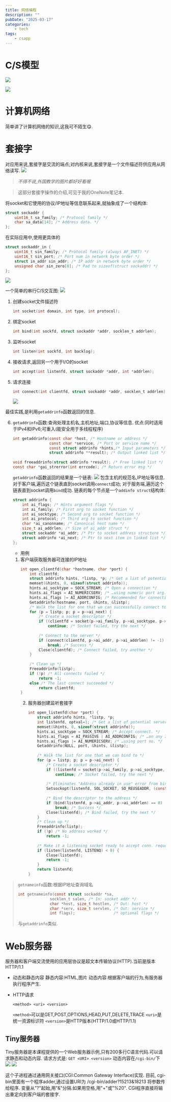 ```yaml
---
title: 网络编程
description: ""
pubDate: "2025-03-17"
categories:
    - tech
tags:
    - csapp
---
```


# C/S模型
![](attachments/Pasted%20image%2020250210161823.png)

![](attachments/Pasted%20image%2020250210162123.png)

# 计算机网络
简单讲了计算机网络的知识,这我可不陌生😋.

# 套接字
对应用来说,套接字是交流的端点;对内核来说,套接字是一个文件描述符供应用从网络读写.
![](attachments/Pasted%20image%2020250210190312.png)
> *不得不说,外国教学的图片都好好看喔*

> 这部分套接字操作的介绍,可见于我的OneNote笔记本.

将socket和它使用的协议/IP地址等信息联系起来,就抽象成了一个结构体:
```c
struct sockaddr { 
	uint16_t sa_family; /* Protocol family */ 
	char sa_data[14]; /* Address data. */ 
};
```
在实际应用中,使用更具体的
```c
struct sockaddr_in { 
	uint16_t sin_family; /* Protocol family (always AF_INET) */ 
	uint16_t sin_port; /* Port num in network byte order */ 
	struct in_addr sin_addr; /* IP addr in network byte order */ 
	unsigned char sin_zero[8]; /* Pad to sizeof(struct sockaddr) */ 
};
```
![](attachments/Pasted%20image%2020250210191248.png)


一个简单的串行C/S交互图:
![](attachments/Pasted%20image%2020250210210410.png)

1. 创建socket文件描述符
	```c
	int socket(int domain, int type, int protocol);
	```
2. 绑定socket
	```c
	int bind(int sockfd, struct sockaddr *addr, socklen_t addrlen);
	```
3. 监听socket
	```c
	int listen(int sockfd, int backlog);
	```
4. 接收请求,返回另一个用于I/O的socket
	```c
	int accept(int listenfd, struct sockaddr *addr, int *addrlen);
	```
5. 请求连接
	```c
	int connect(int clientfd, struct sockaddr *addr, socklen_t addrlen);
	```
	![](attachments/Pasted%20image%2020250210234746.png)

最佳实践,是利用`getaddrinfo`函数返回的信息.

6. `getaddrinfo`函数:查询处理主机名,主机地址,端口,协议等信息.
	优点:同时适用于IPv4和IPv6;可重入(能安全用于多线程程序)
	```c
	int getaddrinfo(const char *host, /* Hostname or address */ 
					const char *service, /* Port or service name */ 
					const struct addrinfo *hints,/* Input parameters */ 
					struct addrinfo **result); /* Output linked list */ 
					
	void freeaddrinfo(struct addrinfo *result); /* Free linked list */ 
	const char *gai_strerror(int errcode); /* Return error msg */
	```
	`getaddrinfo`函数返回的结果是一个链表:
	![](attachments/Pasted%20image%2020250210213057.png)
	包含主机的规范名,IP地址等信息.
	对于客户端,遍历这个链表直到socket调用`connect`成功;
	对于服务端,遍历这个链表直到socket调用`bind`成功.
	链表的每个节点是一个`addinfo struct`结构体:
	```c
	struct addrinfo { 
		int ai_flags; /* Hints argument flags */ 
		int ai_family; /* First arg to socket function */ 
		int ai_socktype; /* Second arg to socket function */ 
		int ai_protocol; /* Third arg to socket function */ 
		char *ai_canonname; /* Canonical host name */ 
		size_t ai_addrlen; /* Size of ai_addr struct */ 
		struct sockaddr *ai_addr; /* Ptr to socket address structure */ 
		struct addrinfo *ai_next; /* Ptr to next item in linked list */ 
	};
	```
	- 用例
	1. 客户端获取服务器可连接的IP地址
		```c
		int open_clientfd(char *hostname, char *port) { 
			int clientfd; 
			struct addrinfo hints, *listp, *p; /* Get a list of potential server addresses */ 
			memset(&hints, 0, sizeof(struct addrinfo)); 
			hints.ai_socktype = SOCK_STREAM; /* Open a connection */ 
			hints.ai_flags = AI_NUMERICSERV; /* …using numeric port arg. */ 
			hints.ai_flags |= AI_ADDRCONFIG; /* Recommended for connections */ 
			Getaddrinfo(hostname, port, &hints, &listp);
			/* Walk the list for one that we can successfully connect to */ 
			for (p = listp; p; p = p->ai_next) { 
				/* Create a socket descriptor */ 
				if ((clientfd = socket(p->ai_family, p->ai_socktype, p->ai_protocol)) < 0) 
					continue; /* Socket failed, try the next */ 
					
				/* Connect to the server */ 
				if (connect(clientfd, p->ai_addr, p->ai_addrlen) != -1) 
					break; /* Success */ 
				Close(clientfd); /* Connect failed, try another */ 
			} 
			
			/* Clean up */ 
			Freeaddrinfo(listp); 
			if (!p) /* All connects failed */ 
				return -1; 
			else /* The last connect succeeded */ 
				return clientfd; 
		}
		```
		2. 服务器创建监听套接字
			```c
			int open_listenfd(char *port) { 
				struct addrinfo hints, *listp, *p; 
				int listenfd, optval=1; /* Get a list of potential server addresses */ 
				memset(&hints, 0, sizeof(struct addrinfo)); 
				hints.ai_socktype = SOCK_STREAM; /* Accept connect. */ 
				hints.ai_flags = AI_PASSIVE | AI_ADDRCONFIG; /* …on any IP addr */ 
				hints.ai_flags |= AI_NUMERICSERV; /* …using port no. */ 
				Getaddrinfo(NULL, port, &hints, &listp);
				
				/* Walk the list for one that we can bind to */ 
				for (p = listp; p; p = p->ai_next) { 
					/* Create a socket descriptor */ 
					if ((listenfd = socket(p->ai_family, p->ai_socktype, p->ai_protocol)) < 0) 
						continue; /* Socket failed, try the next */ 
					
					/* Eliminates "Address already in use" error from bind */ 
					Setsockopt(listenfd, SOL_SOCKET, SO_REUSEADDR, (const void *)&optval , sizeof(int)); 
					
					/* Bind the descriptor to the address */ 
					if (bind(listenfd, p->ai_addr, p->ai_addrlen) == 0) 
						break; /* Success */ 
					Close(listenfd); /* Bind failed, try the next */ 
				}
				/* Clean up */ 
				Freeaddrinfo(listp); 
				if (!p) /* No address worked */ 
					return -1; 
					
				/* Make it a listening socket ready to accept conn. requests */ 
				if (listen(listenfd, LISTENQ) < 0) { 
					Close(listenfd); 
					return -1; 
				} 
				return listenfd; 
			}
			```
			

> `getnameinfo`函数:根据IP地址查询域名
> ```c
> int getnameinfo(const struct sockaddr *sa, 
> 				socklen_t salen, /* In: socket addr */ 
> 				char *host, size_t hostlen, /* Out: host */ 
> 				char *serv, size_t servlen, /* Out: service */ 
> 				int flags);                 /* optional flags */
> ```
> 与`getaddrinfo`类似.

# Web服务器
服务器和客户端交流使用的应用层协议是超文本传输协议(HTTP).当前是版本HTTP/1.1
- 动态和静态内容
	静态内容:HTML,图片
	动态内容:根据客户端的行为,有服务器执行程序产生.

- HTTP请求
	```
	<method> <uri> <version>
	```
	`<method>`可以是GET,POST,OPTIONS,HEAD,PUT,DELETE,TRACE
	`<uri>`是统一资源标识符
	`<version>`是HTTP版本(HTTP/1.0或HTTP/1.1)
## Tiny服务器
Tiny服务器是本课程提供的一个Web服务器示例,只有200多行C语言代码.可以请求静态和动态内容.
请求方式是:
`GET <URI> <version>`
动态内容在`/cgi-bin/`下
	![](attachments/Pasted%20image%2020250211110110.png)
   ![](attachments/Pasted%20image%2020250211110132.png)

这个子进程通过通用网关接口(CGI:Common Gateway Interface)实现.
目前, cgi-bin里面有一个程序adder,通过设置URI为
/cgi-bin/adder?15213&18213
将参数传给程序.
变量从"?"起始,用"&"分隔.如果用空格,用"+"或"%20".
CGI程序直接将输出重定向到客户端的套接字.

